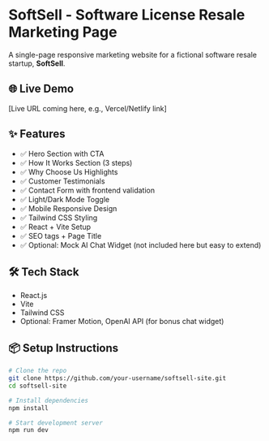 # SoftSell - Software License Resale Marketing Page

A single-page responsive marketing website for a fictional software resale startup, **SoftSell**.

## 🌐 Live Demo

[Live URL coming here, e.g., Vercel/Netlify link]

## ✨ Features

- ✅ Hero Section with CTA
- ✅ How It Works Section (3 steps)
- ✅ Why Choose Us Highlights
- ✅ Customer Testimonials
- ✅ Contact Form with frontend validation
- ✅ Light/Dark Mode Toggle
- ✅ Mobile Responsive Design
- ✅ Tailwind CSS Styling
- ✅ React + Vite Setup
- ✅ SEO tags + Page Title
- ✅ Optional: Mock AI Chat Widget (not included here but easy to extend)

## 🛠️ Tech Stack

- React.js
- Vite
- Tailwind CSS
- Optional: Framer Motion, OpenAI API (for bonus chat widget)

## 📦 Setup Instructions

```bash
# Clone the repo
git clone https://github.com/your-username/softsell-site.git
cd softsell-site

# Install dependencies
npm install

# Start development server
npm run dev
